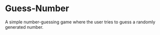 # Guess-Number
A simple number-guessing game where the user tries to guess a randomly generated number.
